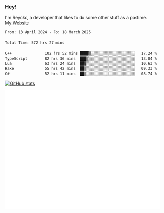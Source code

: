 ### Hey!
I'm Reycko, a developer that likes to do some other stuff as a pastime.  
[My Website](https://reycko.root.sx)

<!--START_SECTION:wakasection-->

```txt
From: 13 April 2024 - To: 18 March 2025

Total Time: 572 hrs 27 mins

C++               102 hrs 52 mins ████▒░░░░░░░░░░░░░░░░░░░░   17.24 %
TypeScript        82 hrs 36 mins  ███▒░░░░░░░░░░░░░░░░░░░░░   13.84 %
Lua               63 hrs 24 mins  ██▓░░░░░░░░░░░░░░░░░░░░░░   10.63 %
Haxe              55 hrs 42 mins  ██▒░░░░░░░░░░░░░░░░░░░░░░   09.33 %
C#                52 hrs 11 mins  ██▒░░░░░░░░░░░░░░░░░░░░░░   08.74 %
```

<!--END_SECTION:wakasection-->

[![GitHub stats](https://github-readme-stats.vercel.app/api?username=Reycko&show_icons=true&theme=dark&hide_title=true&count_private=true)](https://github.com/anuraghazra/github-readme-stats)

![Metrics](/github-metrics.svg)
